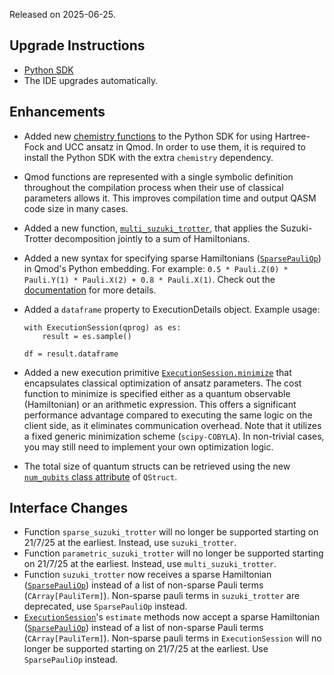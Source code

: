 Released on 2025-06-25.

## Upgrade Instructions

-   [Python SDK](../classiq_101/registration_installations.md/#platform-version-updates)
-   The IDE upgrades automatically.

## Enhancements

-   Added new [chemistry functions](../sdk-reference/applications/chemistry.md) to
    the Python SDK for using Hartree-Fock and UCC ansatz in Qmod. In order to
    use them, it is required to install the Python SDK with the extra
    `chemistry` dependency.
-   Qmod functions are represented with a single symbolic definition throughout
    the compilation process when their use of classical parameters allows it.
    This improves compilation time and output QASM code size in many cases.
-   Added a new function, [`multi_suzuki_trotter`](http://docs.classiq.io/latest/qmod-reference/api-reference/functions/core_library/exponentiation/#classiq.qmod.builtins.functions.exponentiation.multi_suzuki_trotter),
    that applies the Suzuki-Trotter decomposition jointly to a sum of Hamiltonians.
-   Added a new syntax for specifying sparse Hamiltonians ([`SparsePauliOp`](http://docs.classiq.io/latest/qmod-reference/api-reference/classical-types/#classiq.qmod.builtins.structs.SparsePauliOp))
    in Qmod's Python embedding. For example: `0.5 * Pauli.Z(0) * Pauli.Y(1) * Pauli.X(2) + 0.8 * Pauli.X(1)`.
    Check out the [documentation](http://docs.classiq.io/latest/qmod-reference/language-reference/classical-types/#hamiltonians)
    for more details.
-   Added a `dataframe` property to ExecutionDetails object. Example usage:

    ```
    with ExecutionSession(qprog) as es:
        result = es.sample()

    df = result.dataframe
    ```

-   Added a new execution primitive [`ExecutionSession.minimize`](../sdk-reference/execution.md/#classiq.execution.ExecutionSession.minimize)
    that encapsulates classical optimization of ansatz parameters.
    The cost function to minimize is specified either as a quantum observable (Hamiltonian) or an arithmetic expression.
    This offers a significant performance advantage compared to executing the same logic on the client side, as it eliminates
    communication overhead. Note that it utilizes a fixed generic minimization scheme (`scipy-COBYLA`).
    In non-trivial cases, you may still need to implement your own optimization logic.
-   The total size of quantum structs can be retrieved using the new
    [`num_qubits` class attribute](http://docs.classiq.io/latest/qmod-reference/language-reference/quantum-types/#attributes_2)
    of `QStruct`.

## Interface Changes

-   Function `sparse_suzuki_trotter` will no longer be supported starting on
    21/7/25 at the earliest. Instead, use `suzuki_trotter`.
-   Function `parametric_suzuki_trotter` will no longer be supported starting on
    21/7/25 at the earliest. Instead, use `multi_suzuki_trotter`.
-   Function `suzuki_trotter` now receives a sparse Hamiltonian ([`SparsePauliOp`](http://docs.classiq.io/latest/qmod-reference/api-reference/classical-types/#classiq.qmod.builtins.structs.SparsePauliOp))
    instead of a list of non-sparse Pauli terms (`CArray[PauliTerm]`).
    Non-sparse pauli terms in `suzuki_trotter` are deprecated, use
    `SparsePauliOp` instead.
-   [`ExecutionSession`](http://docs.classiq.io/latest/sdk-reference/execution/#classiq.execution.ExecutionSession)'s
    `estimate` methods now accept a sparse Hamiltonian ([`SparsePauliOp`](http://docs.classiq.io/latest/qmod-reference/api-reference/classical-types/#classiq.qmod.builtins.structs.SparsePauliOp))
    instead of a list of non-sparse Pauli terms (`CArray[PauliTerm]`).
    Non-sparse pauli terms in `ExecutionSession` will no longer be supported
    starting on 21/7/25 at the earliest. Use `SparsePauliOp` instead.
